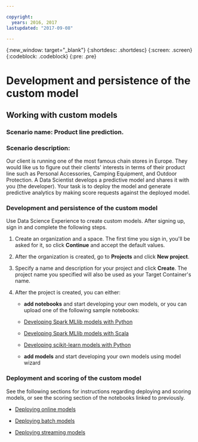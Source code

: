 ```yaml
---

copyright:
  years: 2016, 2017
lastupdated: "2017-09-08"

---
```

{:new_window: target="_blank"}
{:shortdesc: .shortdesc}
{:screen: .screen}
{:codeblock: .codeblock}
{:pre: .pre}

# Development and persistence of the custom model

## Working with custom models

### Scenario name: Product line prediction.

### Scenario description:

Our client is running one of the most
famous chain stores in Europe. They would like us to figure out
their clients' interests in terms of their product line such as
Personal Accessories, Camping Equipment, and Outdoor Protection.
A Data Scientist develops a predictive model and shares it with
you (the developer). Your task is to deploy the model and
generate predictive analytics by making score requests against
the deployed model.

### Development and persistence of the custom model

Use Data Science Experience to create custom models. After signing up, sign in and complete the following steps.

1. Create an organization and a space. The first time you sign in, you'll be asked for it, 
   so click **Continue** and accept the default values.

2. After the organization is created, go to **Projects** and click
   **New project**.

3. Specify a name and description for your project and click
   **Create**. The project name you specified will also be used as
   your Target Container's name.

4. After the project is created, you can either:
   *  **add notebooks** and start developing your own models, or you can upload one of the
   following sample notebooks:

    *  [Developing Spark MLlib models with Python](https://apsportal.ibm.com/analytics/notebooks/89492fd6-a641-4819-9176-3d9381561df9/view?access_token=d80bef1a172d1d83d3721b101886337158457281774186f181a2e6a5b57f5ec7)

    *  [Developing Spark MLlib models with Scala](https://apsportal.ibm.com/analytics/notebooks/c8652d2c-bfc9-4354-8168-f1c9f7f8dfc2/view?access_token=02a83fea8450a452c8de76af98dae078459d0f56810ddef4f4c62d5bc4fc72cf)

    *  [Developing scikit-learn models with Python](https://apsportal.ibm.com/analytics/notebooks/5215a61a-16d7-4fa2-b060-e3e243ceebe3/view?access_token=70f48c95c5571a614ce97484d3f168b1d9b6aeebce015187d3d77ce6038f025e)

   * **add models** and start developing your own models using model wizard



### Deployment and scoring of the custom model

See the following sections for instructions regarding deploying
and scoring models, or see the scoring section of the notebooks
linked to previously.

*  [Deploying online models](pm_service_api_spark_online.html)

*  [Deploying batch models](pm_service_api_spark_batch.html)

*  [Deploying streaming models](pm_service_api_spark_streaming.html)
